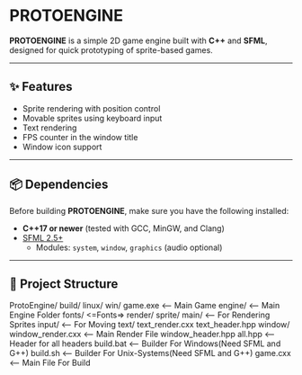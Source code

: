 # PROTOENGINE

**PROTOENGINE** is a simple 2D game engine built with **C++** and **SFML**, designed for quick prototyping of sprite-based games.


---

## ✨ Features

- Sprite rendering with position control  
- Movable sprites using keyboard input  
- Text rendering  
- FPS counter in the window title  
- Window icon support  

---

## 📦 Dependencies

Before building **PROTOENGINE**, make sure you have the following installed:

- **C++17 or newer** (tested with GCC, MinGW, and Clang)
- [SFML 2.5+](https://www.sfml-dev.org/download.php)  
  - Modules: `system`, `window`, `graphics` (audio optional)

---

## 📂 Project Structure
ProtoEngine/
    build/
        linux/
        win/
            game.exe <-- Main Game
    engine/ <-- Main Engine Folder
        fonts/
            <=Fonts=>
        render/
            sprite/
                main/ <-- For Rendering Sprites
                input/ <-- For Moving
            text/
                text_render.cxx
                text_header.hpp
            window/
                window_render.cxx <-- Main Render File
                window_header.hpp
            all.hpp <-- Header for all headers
        build.bat <-- Builder For Windows(Need SFML and G++)
        build.sh <-- Builder For Unix-Systems(Need SFML and G++)
        game.cxx <-- Main File For Build
